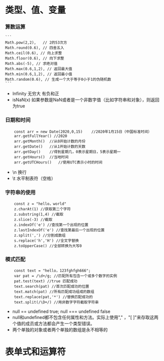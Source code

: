 # 类型、值、变量

### 算数运算
    ```
    Math.pow(2,2),   // 2的53次方
    Math.round(0.6), // 四舍五入
    Math.ceil(0.6), // 向上求整
    Math.floor(0.6), // 向下求整
    Math.abs(-5), // 求绝对值
    Math.max(0.6,1,2), // 返回最大值
    Math.min(0.6,1,2), // 返回最小值
    Math.random(0.6), // 生成一个大于等于0小于1的伪随机数
    ```
* Infinity 无穷大 有负和正
* isNaN(x)   如果参数是NaN或者是一个非数字值（比如字符串和对象），则返回为true

### 日期和时间
```
    const arr = new Date(2020,0,15)    //2020年1月15日（中国标准时间）
    arr.getFullYear() //2020
    arr.getMonth()  //从0开始计数的月份
    arr.getDate()   //从1开始计数的天数
    arr.getDay()    //得到星期几，0表示星期日，5表示星期一
    arr.getHours()  //当地时间
    arr.getUTCHours()   //使用UTC表示小时的时间
```

* \n 换行
* \t 水平制表符（空格）

### 字符串的使用

```
    const z = "hello，world"
    z.charAt(1) //获取第二个字符
    z.substring(1,4) //截取
    z.slice(-3) //截取
    z.indexOf('e') //查找第一个出现的位置
    z.lastIndexOf('e') //查找第最后一个出现的位置
    z.split(',') //分割成数组
    s.replace('h','H') //全文字替换
    z.toUpperCase() //全部转换为大写0
```

### 模式匹配

```
    const text = "hello，123fghfgh666";
    var pat = /\d+/g; //匹配所有包含一个或多个数字的实例
    pat.test(text) //true 匹配成功
    text.search(pat) //首次匹配成功的位置 
    text.match(pat) //所有匹配成功组成的数组
    text.replace(pat,'*') //替换匹配成功的
    text.split(/\D+/) //用非数字字符截取字符串
```

* null == undefined true; null === undefined false 
* null和undefined都不包含任何属性和方法。实际上使用"," ，"[ ]"来存取这两个值的成员或方法都会产生一个类型错误。
* 两个单独的对象或者两个单独的数组是永不相等的 

# 表单式和运算符










